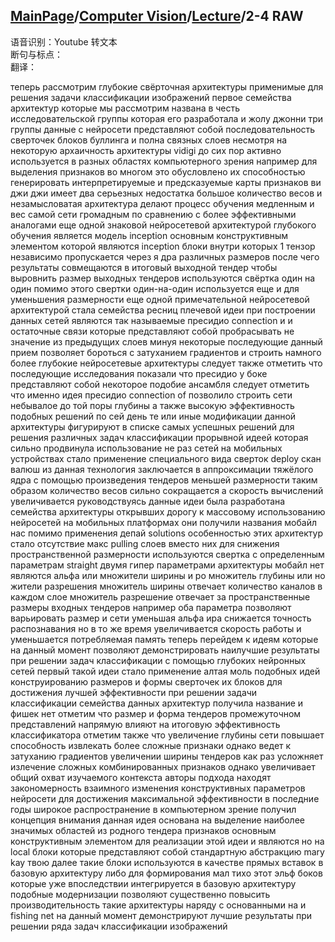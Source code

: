 ## [MainPage](../../index.md)/[Computer Vision](../README.md)/[Lecture](../Lecture.md)/2-4 RAW

语音识别：Youtube 转文本  
断句与标点：  
翻译：  

теперь рассмотрим глубокие свёрточная архитектуры применимые для решения задачи классификации изображений первое семейства архитектур которые мы рассмотрим названа в честь исследовательской группы которая его разработала и жолу джонни три группы данные с нейросети представляют собой последовательность сверточек блоков буллинга и полна связных слоев несмотря на некоторую архаичность архитектуры vidigi до сих пор активно используется в разных областях компьютерного зрения например для выделения признаков во многом это обусловлено их способностью генерировать интерпретируемые и предсказуемые карты признаков ви джи джи имеет два серьезных недостатка большое количество весов и незамысловатая архитектура делают процесс обучения медленным и вес самой сети громадным по сравнению с более эффективными аналогами еще одной знаковой нейросетевой архитектурой глубокого обучения является модель inception основным конструктивным элементом которой являются inception блоки внутри которых 1 тензор независимо пропускается через я дра различных размеров после чего результаты совмещаются в итоговый выходной тендер чтобы выровнить размер выходных тендеров используются свёртка один на один помимо этого свертки один-на-один используется еще и для уменьшения размерности еще одной примечательной нейросетевой архитектурой стала семейства ресниц плечевой идеи при построении данных сетей являются так называемые пресидио connection и и остаточные связи которые представляют собой пробрасывать не значение из предыдущих слоев минуя некоторые последующие данный прием позволяет бороться с затуханием градиентов и строить намного более глубокие нейросетевые архитектуры следует также отметить что последующие исследования показали что пресидио у боке представляют собой некоторое подобие ансамбля следует отметить что именно идея пресидио connection of позволило строить сети небывалое до той поры глубины а также высокую эффективность подобных решений по сей день те или иные модификации данной архитектуры фигурируют в списке самых успешных решений для решения различных задач классификации прорывной идеей которая сильно продвинула использование не раз сетей на мобильных устройствах стало применение специального вида сверток deploy скан валюш из данная технология заключается в аппроксимации тяжёлого ядра с помощью произведения тендеров меньшей размерности таким образом количество весов сильно сокращается а скорость вычислений увеличивается руководствуясь данные идеи была разработана семейства архитектуры открывших дорогу к массовому использованию нейросетей на мобильных платформах они получили названия мобайл нас помимо применения депай solutions особенностью этих архитектур стало отсутствие макс pulling слоев вместо них для снижения пространственной размерности используются свертка с определенным параметрам straight двумя гипер параметрами архитектуры мобайл нет являются альфа или множители ширины и ро множитель глубины или но жители разрешения множитель ширины отвечает количество каналов в каждом слое множитель разрешение отвечает за пространственные размеры входных тендеров например оба параметра позволяют варьировать размер и сети уменьшая альфа ира снижается точность распознавания но в то же время увеличивается скорость работы и уменьшается потребляемая память теперь перейдем к идеям которые на данный момент позволяют демонстрировать наилучшие результаты при решении задач классификации с помощью глубоких нейронных сетей первый такой идеи стало применение алтая моль подобных идей конструированию размеров и формы сверточек их блоков для достижения лучшей эффективности при решении задачи классификации семейства данных архитектур получила название и фишек нет отметим что размер и форма тендеров промежуточном представлений напрямую влияют на итоговую эффективность классификатора отметим также что увеличение глубины сети повышает способность извлекать более сложные признаки однако ведет к затуханию градиентов увеличении ширины тендеров как раз усложняет излечение сложных комбинированных признаков однако увеличивает общий охват изучаемого контекста авторы подхода находят закономерность взаимного изменения конструктивных параметров нейросети для достижения максимальной эффективности в последние годы широкое распространение в компьютерном зрение получил концепция внимания данная идея основана на выделение наиболее значимых областей из родного тендера признаков основным конструктивным элементом для реализации этой идеи и являются но на local блоки которые представляют собой стандартную абстракцию mary kay твою далее такие блоки используются в качестве прямых вставок в базовую архитектуру либо для формирования мал тихо этот эльф боков которые уже впоследствии интегрируется в базовую архитектуру подобные модернизации позволяют существенно повысить производительность такие архитектуры наряду с основанными на и fishing net на данный момент демонстрируют лучшие результаты при решении ряда задач классификации изображений